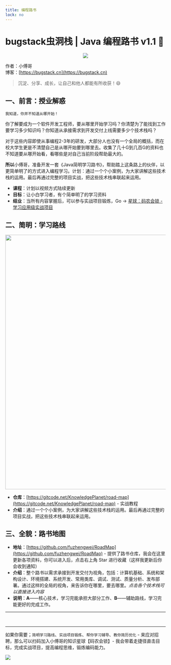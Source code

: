 ```yaml
---
title: 编程路书
lock: no
---
```


# bugstack虫洞栈 | Java 编程路书 v1.1 👣

<div align="center">
    <img src="https://bugstack.cn/images/roadmap/road-map-logo.png?raw=true">
</div>

作者：小傅哥
<br/>博客：[https://bugstack.cn](https://bugstack.cn)

> 沉淀、分享、成长，让自己和他人都能有所收获！😄

## 一、前言：授业解惑

`我知道，你并不知道从哪开始！`

你了解要成为一个软件开发工程师，要从哪里开始学习吗？你清楚为了能找到工作要学习多少知识吗？你知道从承接需求到开发交付上线需要多少个技术栈吗？

对于这些内容即使从事编程2-3年的研发，大部分人也没有一个全局的概括，而在校大学生更是不清楚自己是从哪开始要到哪里去。收集了几十G到几百G的资料也不知道要从哪开始看，看哪些是对自己当前阶段帮助最大的。

**所以**小傅哥，准备开发一套《Java简明学习路书》，帮助踏上这条路上的伙伴，以更简单明了的方式进入编程学习。计划：通过一个个小案例，为大家讲解这些技术栈的运用。最后再通过完整的项目实战，把这些技术栈串联起来运用。

- **课程**：计划以视频方式陆续更新
- **目标**：让小白学习者，有个简单明了的学习资料
- **结业**：当所有内容掌握后，可以参与实战项目锻炼，Go -> [星球：码农会锁 - 学习应用级实战项目](https://bugstack.cn/md/zsxq/introduce.html)

## 二、简明：学习路线

<div align="center">
    <a href="https://gitcode.net/KnowledgePlanet/road-map" target="_blank" style="color:black;text-decoration:none;">
        <img src="https://bugstack.cn/images/roadmap/tutorial/a-concise-learning-route.png?raw=true" width="800px">
    </a>
</div>

- **仓库**：[https://gitcode.net/KnowledgePlanet/road-map](https://gitcode.net/KnowledgePlanet/road-map) - 实战教程
- **介绍**：通过一个个小案例，为大家讲解这些技术栈的运用。最后再通过完整的项目实战，把这些技术栈串联起来运用。

## 三、全貌：路书地图

- **地址**：[https://github.com/fuzhengwei/RoadMap](https://github.com/fuzhengwei/RoadMap) - 提供了路书仓库，我会在这里更新各项资料，你可以进入后，点击右上角 Star 进行收藏（这样我更新后你会收到通知）
- **介绍**：整个路书以需求承接到开发交付为视角，包括：计算机基础、系统和架构设计、环境搭建、系统开发、常用类库、调试、测试、质量分析、发布部署。通过这样的全局的视角，来告诉你在哪里，要去哪里。*点击各个技术栈可以直接进入内容*
- **说明**：**A**——核心技术，学习完能承担大部分工作、**B**——辅助路线，学习完能更好的完成工作。

---

<br/>

<RoadMap></RoadMap>

---

如果你需要；`简明学习路线`、`实战项目锻炼`、`帮你学习辅导`、`教你简历优化` - 来应对招聘，那么可以扫码加入小傅哥的知识星球【码农会锁】- 我会带着走捷径直击目标，完成实战项目，提高编程思维，锻炼编码能力。

![](https://bugstack.cn/images/article/zsxq/zsxq-xuanchuan.png)
